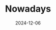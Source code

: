 ---  
layout: startup_page  
title: "Nowadays"  
id: "getnowadays.com"  
permalink: "/nowadaysgetnowadays.com12062024/"  
website: "https://www.getnowadays.com/"  
funding_round: "Seed"  
funding_amount: "$2M"  
investors: "Y Combinator, Basis Set Ventures, Hike VC, VentureUs, Underdog Labs, Decacorn Capital, SBXi, E14, and dozens of other angels"  
about: "Nowadays uses AI to automate the planning of large-scale events. It leverages LLMs to gather bids from venues, caterers, and other vendors, organizing the information for event planners. This streamlines the process and reduces the time and effort required for event logistics."  
markets: "AI, Event Planning"  
hq: "San Francisco, California, United States"  
founded_year: "2023"  
linkedin: "https://www.linkedin.com/company/getnowadays"  
twitter: "https://twitter.com/getnowadays1"  
instagram: ""  
facebook: ""  
crunchbase: "https://www.crunchbase.com/organization/nowadays-ai"  
pitchbook: "https://pitchbook.com/profiles/company/530330-68"  

date_display: "06-Dec-2024"  
date: "2024-12-06"

# SEO Optimization  
meta_title: "Nowadays - Seed Funding ($2M)"  
meta_description: "Nowadays, Nowadays uses AI to automate the planning of large-scale events. It leverages LLMs to gather bids from venues, caterers, and other vendors, organizing..."  
meta_keywords: "Nowadays, AI, Event Planning, Seed funding"  
canonical_url: "https://startup.projectstartups.com/nowadaysgetnowadays.com12062024/"  
---
